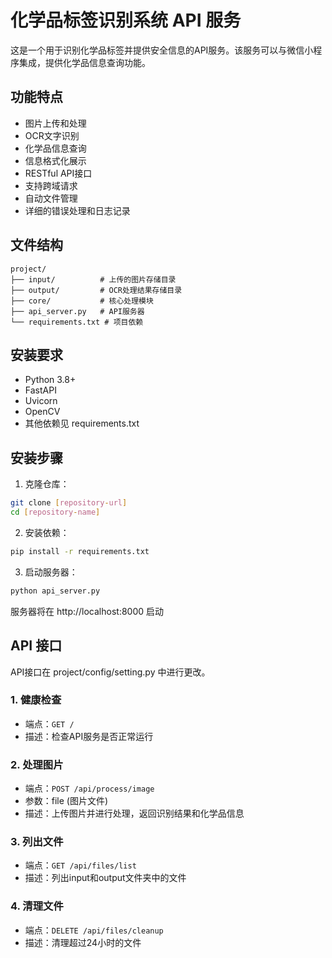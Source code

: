 # 化学品标签识别系统 API 服务

这是一个用于识别化学品标签并提供安全信息的API服务。该服务可以与微信小程序集成，提供化学品信息查询功能。

## 功能特点

- 图片上传和处理
- OCR文字识别
- 化学品信息查询
- 信息格式化展示
- RESTful API接口
- 支持跨域请求
- 自动文件管理
- 详细的错误处理和日志记录

## 文件结构

```
project/
├── input/          # 上传的图片存储目录
├── output/         # OCR处理结果存储目录
├── core/           # 核心处理模块
├── api_server.py   # API服务器
└── requirements.txt # 项目依赖
```

## 安装要求

- Python 3.8+
- FastAPI
- Uvicorn
- OpenCV
- 其他依赖见 requirements.txt

## 安装步骤

1. 克隆仓库：
```bash
git clone [repository-url]
cd [repository-name]
```

2. 安装依赖：
```bash
pip install -r requirements.txt
```

3. 启动服务器：
```bash
python api_server.py
```

服务器将在 http://localhost:8000 启动

## API 接口

API接口在 project/config/setting.py 中进行更改。

### 1. 健康检查
- 端点：`GET /`
- 描述：检查API服务是否正常运行

### 2. 处理图片
- 端点：`POST /api/process/image`
- 参数：file (图片文件)
- 描述：上传图片并进行处理，返回识别结果和化学品信息

### 3. 列出文件
- 端点：`GET /api/files/list`
- 描述：列出input和output文件夹中的文件

### 4. 清理文件
- 端点：`DELETE /api/files/cleanup`
- 描述：清理超过24小时的文件


